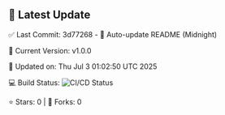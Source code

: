 ## 🚀 Latest Update

✅ Last Commit: 3d77268 - 🤖 Auto-update README (Midnight)

🌟 Current Version: v1.0.0

📅 Updated on: Thu Jul  3 01:02:50 UTC 2025

💻 Build Status: ![CI/CD Status](https://github.com/SaiAryan1784/wedding_frontend/actions/workflows/update-readme.yml/badge.svg)

⭐️ Stars: 0 | 🍴 Forks: 0
